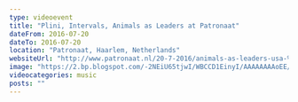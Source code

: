 ```yaml
---
type: videoevent
title: "Plini, Intervals, Animals as Leaders at Patronaat"
dateFrom: 2016-07-20
dateTo: 2016-07-20
location: "Patronaat, Haarlem, Netherlands"
websiteUrl: "http://www.patronaat.nl/20-7-2016/animals-as-leaders-usa-%2b-intervals-can-%2b-plini-aus-"
image: "https://2.bp.blogspot.com/-2NEiU65tjwI/WBCCD1EinyI/AAAAAAAAoEE/l0a4VJe6DBwZgTQlcBucVXJUYI618OHXQCPcB/s1600/dsc02753.picasaweb.jpg"
videocategories: music
posts: ""
---
```

